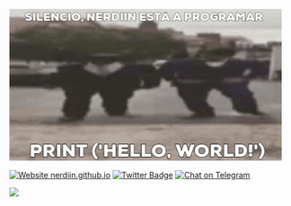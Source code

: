 
![](giphy.gif)







[![Website nerdiin.github.io](https://img.shields.io/website-up-down-green-red/https/nerdiin.github.io.svg)](https://nerdiin.github.io/)
[![Twitter Badge](https://img.shields.io/badge/-Twitter-1ca0f1?style=flat-square&labelColor=1ca0f1&logo=twitter&logoColor=white&link=https://twitter.com/nerdpvplxo)](https://twitter.com/nerdpvplxo)
[![Chat on Telegram](https://img.shields.io/badge/Chat%20on-Telegram-brightgreen.svg)](https://t.me/nerdiin)

<img src="https://github-readme-stats.vercel.app/api?username=Nerdiin&&show_icons=true&&hide_border=true&&theme=radical" /><br>

 
